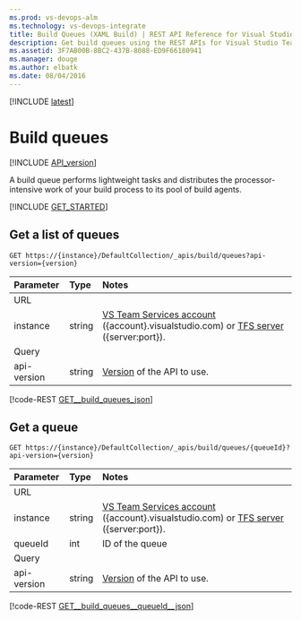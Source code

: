 ```yaml
---
ms.prod: vs-devops-alm
ms.technology: vs-devops-integrate
title: Build Queues (XAML Build) | REST API Reference for Visual Studio Team Services and Team Foundation Server
description: Get build queues using the REST APIs for Visual Studio Team Services and Team Foundation Server.
ms.assetid: 3F7AB00B-8BC2-437B-8088-ED9F66180941
ms.manager: douge
ms.author: elbatk
ms.date: 08/04/2016
---
```


[!INCLUDE [latest](./_data/see-latest.md)]

# Build queues
[!INCLUDE [API_version](../_data/version.md)]

A build queue performs lightweight tasks and distributes the processor-intensive work of your build process to its pool of build agents.

[!INCLUDE [GET_STARTED](../_data/get-started.md)]

## Get a list of queues

```no-highlight
GET https://{instance}/DefaultCollection/_apis/build/queues?api-version={version}
```

| Parameter | Type   | Notes
|:----------|:-------|:------------
| URL
| instance  | string | [VS Team Services account](/integrate/get-started/rest/basics.md#vs-team-services) ({account}.visualstudio.com) or [TFS server](/integrate/get-started/rest/basics.md#tfs) ({server:port}).
| Query
| api-version | string | [Version](../../get-started/rest/basics.md#versions) of the API to use.

[!code-REST [GET__build_queues_json](./_data/queues/GET__build_queues.json)]

## Get a queue

```no-highlight
GET https://{instance}/DefaultCollection/_apis/build/queues/{queueId}?api-version={version}
```

| Parameter | Type   | Notes
|:----------|:-------|:------------
| URL
| instance  | string | [VS Team Services account](/integrate/get-started/rest/basics.md#vs-team-services) ({account}.visualstudio.com) or [TFS server](/integrate/get-started/rest/basics.md#tfs) ({server:port}).
| queueId   | int    | ID of the queue
| Query
| api-version | string | [Version](../../get-started/rest/basics.md#versions) of the API to use.

[!code-REST [GET__build_queues__queueId__json](./_data/queues/GET__build_queues__queueId_.json)]
